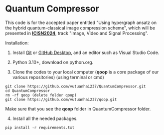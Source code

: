 # Quantum Compressor

This code is for the accepted paper entitled "Using hypergraph ansatz on the hybrid quantum-classical image compression scheme", which will be presented in [**ICISN2024**](https://icisn.com/), track "Image, Video and Signal Processing".
 
Installation:

1. Install [Git](https://git-scm.com/) or [GitHub Desktop](https://desktop.github.com/), and an editor such as Visual Studio Code.

2. Python 3.10+, download on python.org.

3. Clone the codes to your local computer (**qoop** is a core package of our various repositories) (using terminal or cmd)
```
git clone https://github.com/vutuanhai237/QuantumCompressor.git
cd QuantumCompressor
rm -rf qoop (delete folder qoop)
git clone https://github.com/vutuanhai237/qoop.git
```

Make sure that you see the **qoop** folder in QuantumCompressor folder.

4. Install all the needed packages.
```
pip install -r requirements.txt
```
